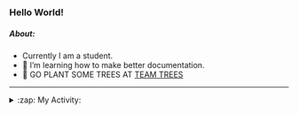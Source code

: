 ### Hello World!

##### About:
- Currently I am a student.
- 🌱 I’m learning how to make better documentation.
- 🌱 GO PLANT SOME TREES AT [TEAM TREES](https://teamtrees.org/)

---
<details>
  <summary>:zap: My Activity:</summary>
  
<!--START_SECTION:waka-->
![Code Time](http://img.shields.io/badge/Code%20Time-1%2C123%20hrs%2025%20mins-blue)

**I'm a Night 🦉** 

```text
🌞 Morning                1705 commits        ███░░░░░░░░░░░░░░░░░░░░░░   10.03 % 
🌆 Daytime                5680 commits        ████████░░░░░░░░░░░░░░░░░   33.42 % 
🌃 Evening                4839 commits        ███████░░░░░░░░░░░░░░░░░░   28.47 % 
🌙 Night                  4770 commits        ███████░░░░░░░░░░░░░░░░░░   28.07 % 
```
📅 **I'm Most Productive on Wednesday** 

```text
Monday                   2420 commits        ████░░░░░░░░░░░░░░░░░░░░░   14.24 % 
Tuesday                  2152 commits        ███░░░░░░░░░░░░░░░░░░░░░░   12.66 % 
Wednesday                4061 commits        ██████░░░░░░░░░░░░░░░░░░░   23.90 % 
Thursday                 2290 commits        ███░░░░░░░░░░░░░░░░░░░░░░   13.48 % 
Friday                   1695 commits        ██░░░░░░░░░░░░░░░░░░░░░░░   09.97 % 
Saturday                 1490 commits        ██░░░░░░░░░░░░░░░░░░░░░░░   08.77 % 
Sunday                   2886 commits        ████░░░░░░░░░░░░░░░░░░░░░   16.98 % 
```


📊 **This Week I Spent My Time On** 

```text
🔥 Editors: 
VS Code                  1 hr 52 mins        █████████████████████████   100.00 % 

🐱‍💻 Projects: 
praise                   1 hr 21 mins        ██████████████████░░░░░░░   72.48 % 
discord-bot              30 mins             ███████░░░░░░░░░░░░░░░░░░   26.86 % 
CSF22                    0 secs              ░░░░░░░░░░░░░░░░░░░░░░░░░   00.66 % 
```


 Last Updated on 19/05/2023 22:08:18 UTC
<!--END_SECTION:waka-->
</details>
